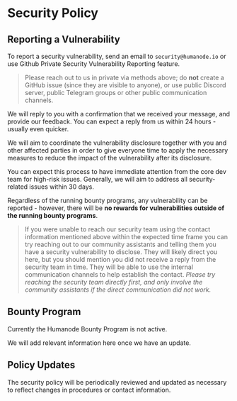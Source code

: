 # Security Policy

## Reporting a Vulnerability

To report a security vulnerability, send an email to `security@humanode.io` or
use Github Private Security Vulnerability Reporting feature.

> Please reach out to us in private via methods above; do **not** create a GitHub
> issue (since they are visible to anyone), or use public Discord server,
> public Telegram groups or other public communication channels.

We will reply to you with a confirmation that we received your message, and
provide our feedback. You can expect a reply from us within 24 hours - usually
even quicker.

We will aim to coordinate the vulnerability disclosure together with you and
other affected parties in order to give everyone time to apply the necessary
measures to reduce the impact of the vulnerability after its disclosure.

You can expect this process to have immediate attention from the core dev team
for high-risk issues. Generally, we will aim to address all security-related
issues within 30 days.

Regardless of the running bounty programs, any vulnerability can be reported -
however, there will be **no rewards for vulnerabilities outside of the running
bounty programs**.

> If you were unable to reach our security team using the contact information
> mentioned above within the expected time frame you can try reaching out to
> our community assistants and telling them you have a security vulnerability
> to disclose.
> They will likely direct you here, but you should mention you did not receive
> a reply from the security team in time. They will be able to use the internal
> communication channels to help establish the contact.
> *Please try reaching the security team directly first, and only involve
> the community assistants if the direct communication did not work.*

## Bounty Program

Currently the Humanode Bounty Program is not active.

We will add relevant information here once we have an update.

## Policy Updates

The security policy will be periodically reviewed and updated as necessary
to reflect changes in procedures or contact information.
